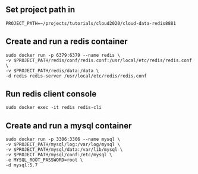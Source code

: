 ## Set project path in 

~~~
PROJECT_PATH=~/projects/tutorials/cloud2020/cloud-data-redis8881
~~~


## Create and run a redis container

~~~
sudo docker run -p 6379:6379 --name redis \
-v $PROJECT_PATH/redis/conf/redis.conf:/usr/local/etc/redis/redis.conf \
-v $PROJECT_PATH/redis/data:/data \
-d redis redis-server /usr/local/etc/redis/redis.conf
~~~

## Run redis client console

~~~
sudo docker exec -it redis redis-cli
~~~

## Create and run a mysql container

~~~
sudo docker run -p 3306:3306 --name mysql \
-v $PROJECT_PATH/mysql/log:/var/log/mysql \
-v $PROJECT_PATH/mysql/data:/var/lib/mysql \
-v $PROJECT_PATH/mysql/conf:/etc/mysql \
-e MYSQL_ROOT_PASSWORD=root \
-d mysql:5.7
~~~